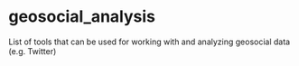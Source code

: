 # geosocial_analysis
List of tools that can be used for working with and analyzing geosocial data (e.g. Twitter)
